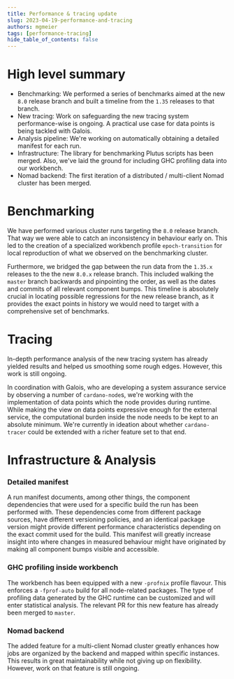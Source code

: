 ```yaml
---
title: Performance & tracing update
slug: 2023-04-19-performance-and-tracing
authors: mgmeier
tags: [performance-tracing]
hide_table_of_contents: false
---
```


# High level summary

* Benchmarking: We performed a series of benchmarks aimed at the new `8.0` release branch and built a timeline from the `1.35` releases to that branch.
* New tracing: Work on safeguarding the new tracing system performance-wise is ongoing. A practical use case for data points is being tackled with Galois.
* Analysis pipeline: We're working on automatically obtaining a detailed manifest for each run.
* Infrastructure: The library for benchmarking Plutus scripts has been merged. Also, we've laid the ground for including GHC profiling data into our workbench.
* Nomad backend: The first iteration of a distributed / multi-client Nomad cluster has been merged.
  
# Benchmarking

We have performed various cluster runs targeting the `8.0` release branch. That way we were able to catch an inconsistency in behaviour early on. This led to the creation of a specialized workbench profile `epoch-transition` for local reproduction of what we observed on the benchmarking cluster.  

Furthermore, we bridged the gap between the run data from the `1.35.x` releases to the the new `8.0.x` release branch. This included walking the
`master` branch backwards and pinpointing the order, as well as the dates and commits of all relevant component bumps. This timeline is absolutely crucial
in locating possible regressions for the new release branch, as it provides the exact points in history we would need to target with a comprehensive set of
benchmarks.

# Tracing

In-depth performance analysis of the new tracing system has already yielded results and helped us smoothing some rough edges. However, this work is still
ongoing.  

In coordination with Galois, who are developing a system assurance service by observing a number of `cardano-node`s, we're working with the implementation
of data points which the node provides during runtime. While making the view on data points expressive enough for the external service, the computational
burden inside the node needs to be kept to an absolute minimum. We're currently in ideation about whether `cardano-tracer` could be extended with a richer
feature set to that end.

# Infrastructure & Analysis

### Detailed manifest
A run manifest documents, among other things, the component dependencies that were used for a specific build the run has been performed with.
These dependencies come from different package sources, have different versioning policies, and an identical package version might provide different
performance characteristics depending on the exact commit used for the build. This manifest will greatly increase insight into where changes in measured behaviour might have originated
by making all component bumps visible and accessible.

### GHC profiling inside workbench
The workbench has been equipped with a new `-profnix` profile flavour. This enforces a `-fprof-auto` build for all node-related packages. The type of
profiling data generated by the GHC runtime can be customized and will enter statistical analysis. The relevant PR for this new feature has already
been merged to `master`.

### Nomad backend
The added feature for a multi-client Nomad cluster greatly enhances how jobs are organized by the backend and mapped within specific instances.
This results in great maintainability while not giving up on flexibility. However, work on that feature is still ongoing.

